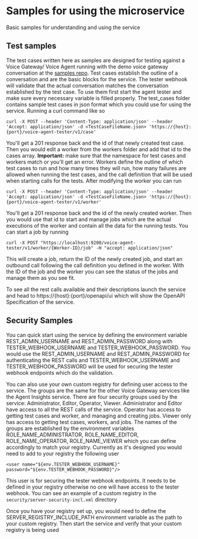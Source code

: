 # Samples for using the microservice

Basic samples for understanding and using the service

## Test samples

The test cases written here as samples are designed for testing against a Voice Gateway/ Voice Agent running with the demo voice gateway conversation at the [samples repo](https://github.com/WASdev/sample.voice.gateway/blob/master/conversation/sample-conversation-en.json). Test cases establish the outline of a conversation and are the basic blocks for the service. The tester webhook will validate that the actual conversation matches the conversation established by the test case. To use them first start the agent tester and make sure every necessary variable is filled properly. The test_cases folder contains sample test cases in json format which you could use for using the service. Running a curl command like so

```
curl -X POST --header 'Content-Type: application/json' --header 'Accept: application/json' -d <TestCaseFileName.json> 'https://{host}:{port}/voice-agent-tester/v1/case'
```

You'll get a 201 response back and the id of that newly created test case. Then you would edit a worker from the workers folder and add that id to the cases array. **Important:** make sure that the namespace for test cases and workers match or you'll get an error. Workers define the outline of which test cases to run and how many times they will run, how many failures are allowed when running the test cases, and the call definition that will be used when starting calls for the tests.
After modifying the worker you can run

```
curl -X POST --header 'Content-Type: application/json' --header 'Accept: application/json' -d <TestCaseFileName.json> 'https://{host}:{port}/voice-agent-tester/v1/worker'
```

You'll get a 201 response back and the id of the newly created worker. Then you would use that id to start and manage jobs which are the actual executions of the worker and contain all the data for the running tests. You can start a job by running

```
curl -X POST "https://localhost:9200/voice-agent-tester/v1/worker/{Worker-ID}/job" -H "accept: application/json"
```

This will create a job, return the ID of the newly created job, and start an outbound call following the call definition you defined in the worker. With the ID of the job and the worker you can see the status of the jobs and manage them as you see fit.

To see all the rest calls available and their descriptions launch the service and head to https://{host}:{port}/openapi/ui which will show the OpenAPI Specification of the service.

## Security Samples

You can quick start using the service by defining the environment variable REST_ADMIN_USERNAME and REST_ADMIN_PASSWORD along with TESTER_WEBHOOK_USERNAME and TESTER_WEBHOOK_PASSWORD. You would use the REST_ADMIN_USERNAME and REST_ADMIN_PASSWORD for authenticating the REST calls and TESTER_WEBHOOK_USERNAME and TESTER_WEBHOOK_PASSWORD will be used for securing the tester webhook endpoints which do the validation.

You can also use your own custom registry for defining user access to the service. The groups are the same for the other Voice Gateway services like the Agent Insights service. There are four security groups used by the service: Administrator, Editor, Operator, Viewer. Administrator and Editor have access to all the REST calls of the service. Operator has access to getting test cases and worker, and managing and creating jobs. Viewer only has access to getting test cases, workers, and jobs. The names of the groups are established by the environment variables ROLE_NAME_ADMINISTRATOR, ROLE_NAME_EDITOR, ROLE_NAME_OPERATOR, ROLE_NAME_VIEWER which you can define accordingly to match your registry. Currently as it's designed you would need to add to your registry the following user

```
<user name="${env.TESTER_WEBHOOK_USERNAME}" password="${env.TESTER_WEBHOOK_PASSWORD}"/>
```

This user is for securing the tester webhook endpoints. It needs to be defined in your registry otherwise no one will have access to the tester webhook. You can see an example of a custom registry in the `security/server-security-incl.xml` directory

Once you have your registry set up, you would need to define the SERVER_REGISTRY_INCLUDE_PATH environment variable as the path to your custom registry. Then start the service and verify that your custom registry is being used